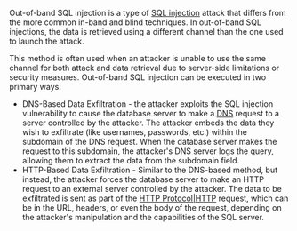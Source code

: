 Out-of-band SQL injection is a type of [SQL injection]() attack that differs from the more common in-band and blind techniques. In out-of-band SQL injections, the data is retrieved using a different channel than the one used to launch the attack. 

This method is often used when an attacker is unable to use the same channel for both attack and data retrieval due to server-side limitations or security measures. Out-of-band SQL injection can be executed in two primary ways:

- DNS-Based Data Exfiltration - the attacker exploits the SQL injection vulnerability to cause the database server to make a [DNS]() request to a server controlled by the attacker. The attacker embeds the data they wish to exfiltrate (like usernames, passwords, etc.) within the subdomain of the DNS request. When the database server makes the request to this subdomain, the attacker's DNS server logs the query, allowing them to extract the data from the subdomain field.
- HTTP-Based Data Exfiltration - Similar to the DNS-based method, but instead, the attacker forces the database server to make an HTTP request to an external server controlled by the attacker. The data to be exfiltrated is sent as part of the [HTTP Protocol|HTTP]() request, which can be in the URL, headers, or even the body of the request, depending on the attacker's manipulation and the capabilities of the SQL server.